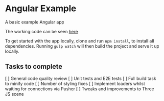 # Angular Example

A basic example Angular app

The working code can be seen [here](http://angular-example.andylaw.info)

To get started with the app locally, clone and run `npm install`, to install all dependencies. Running `gulp watch` will then build the project and serve it up locally.

## Tasks to complete
[ ] General code quality review
[ ] Unit tests and E2E tests
[ ] Full build task to minify code
[ ] Number of styling fixes
[ ] Implement loaders whilst waiting for connections via Pusher
[ ] Tweaks and improvements to Three JS scene